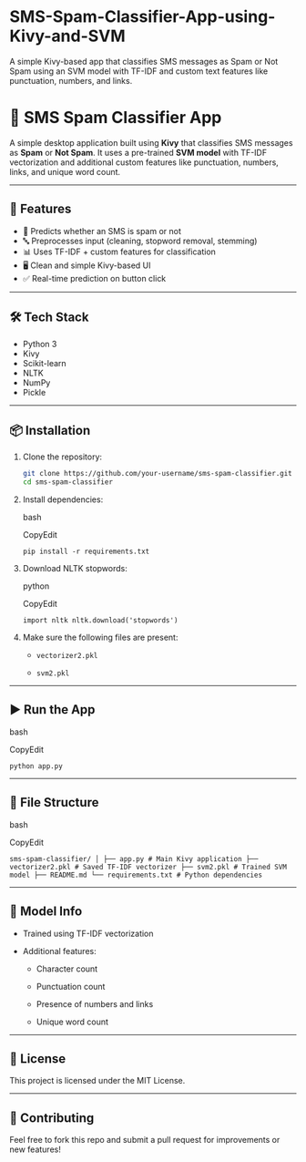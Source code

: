 # SMS-Spam-Classifier-App-using-Kivy-and-SVM

A simple Kivy-based app that classifies SMS messages as Spam or Not Spam using an SVM model with TF-IDF and custom text features like punctuation, numbers, and links.

# 📱 SMS Spam Classifier App

A simple desktop application built using **Kivy** that classifies SMS messages as **Spam** or **Not Spam**. It uses a pre-trained **SVM model** with TF-IDF vectorization and additional custom features like punctuation, numbers, links, and unique word count.

---

## 🚀 Features

- 🧠 Predicts whether an SMS is spam or not
- 🔤 Preprocesses input (cleaning, stopword removal, stemming)
- 📊 Uses TF-IDF + custom features for classification
- 🖥️ Clean and simple Kivy-based UI
- ✅ Real-time prediction on button click

---

## 🛠️ Tech Stack

- Python 3
- Kivy
- Scikit-learn
- NLTK
- NumPy
- Pickle

---

## 📦 Installation

1. Clone the repository:
   ```bash
   git clone https://github.com/your-username/sms-spam-classifier.git
   cd sms-spam-classifier


2.  Install dependencies:
    
    bash
    
    CopyEdit
    
    `pip install -r requirements.txt` 
    
3.  Download NLTK stopwords:
    
    python
    
    CopyEdit
    
    `import nltk
    nltk.download('stopwords')` 
    
4.  Make sure the following files are present:
    
    -   `vectorizer2.pkl`
        
    -   `svm2.pkl`
        

----------

## ▶️ Run the App

bash

CopyEdit

`python app.py` 

----------

## 📁 File Structure

bash

CopyEdit

`sms-spam-classifier/
│
├── app.py # Main Kivy application ├── vectorizer2.pkl # Saved TF-IDF vectorizer ├── svm2.pkl # Trained SVM model ├── README.md
└── requirements.txt # Python dependencies` 

----------

## 🧪 Model Info

-   Trained using TF-IDF vectorization
    
-   Additional features:
    
    -   Character count
        
    -   Punctuation count
        
    -   Presence of numbers and links
        
    -   Unique word count
        

----------

## 📜 License

This project is licensed under the MIT License.

----------

## 🤝 Contributing

Feel free to fork this repo and submit a pull request for improvements or new features!
